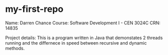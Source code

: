 # my-first-repo

Name: Darren Chance
Course: Software Development I - CEN 3024C
CRN: 14835

Project details:
This is a program written in Java that demonstates 2 threads running and the differnece in speed between recursive and dynamic methods.
